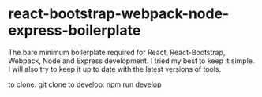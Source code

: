 # react-bootstrap-webpack-node-express-boilerplate
The bare minimum boilerplate required for React, React-Bootstrap, Webpack, Node and Express development. I tried my best to keep it simple. I will also try to keep it up to date with the latest versions of tools.

to clone: git clone 
to develop: npm run develop
